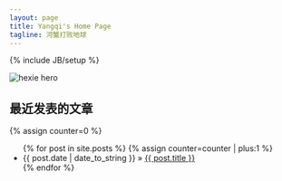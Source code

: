```yaml
---
layout: page
title: Yangqi's Home Page
tagline: 河蟹打败地球
---
```

{% include JB/setup %}


![hexie hero](http://farm9.staticflickr.com/8169/7887357802_01a7acd0c1_b.jpg)

## 最近发表的文章

{% assign counter=0 %}
<ul class="posts">
  {% for post in site.posts %}
	{% assign counter=counter | plus:1 %} 
    <li><span>{{ post.date | date_to_string }}</span> &raquo; <a id="art-{{ counter }}" href="{{ BASE_PATH }}{{ post.url }}">{{ post.title }}</a></li>
  {% endfor %}
</ul>


